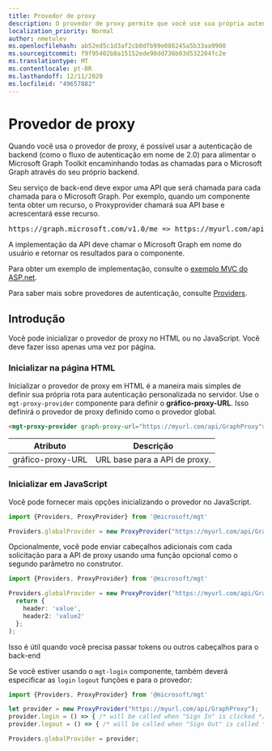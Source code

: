 ```yaml
---
title: Provedor de proxy
description: O provedor de proxy permite que você use sua própria autenticação do lado do servidor com o Microsoft Graph Toolkit.
localization_priority: Normal
author: nmetulev
ms.openlocfilehash: ab52ed5c1d3af2cb0dfb99e086245a5b33aa9908
ms.sourcegitcommit: f9f95402b8a15152ede90dd736b03d532204fc2e
ms.translationtype: MT
ms.contentlocale: pt-BR
ms.lasthandoff: 12/11/2020
ms.locfileid: "49657882"
---
```

# <a name="proxy-provider"></a>Provedor de proxy

Quando você usa o provedor de proxy, é possível usar a autenticação de backend (como o fluxo de autenticação em nome de 2.0) para alimentar o Microsoft Graph Toolkit encaminhando todas as chamadas para o Microsoft Graph através do seu próprio backend.

Seu serviço de back-end deve expor uma API que será chamada para cada chamada para o Microsoft Graph. Por exemplo, quando um componente tenta obter um recurso, o Proxyprovider chamará sua API base e acrescentará esse recurso.

<pre>https://graph.microsoft.com/v1.0/me => https://myurl.com/api/GraphProxy/v1.0/me</pre> 

A implementação da API deve chamar o Microsoft Graph em nome do usuário e retornar os resultados para o componente.

Para obter um exemplo de implementação, consulte o [exemplo MVC do ASP.net](https://github.com/microsoftgraph/microsoft-graph-toolkit/tree/master/samples/proxy-provider-asp-net-mvc). 

Para saber mais sobre provedores de autenticação, consulte [Providers](./providers.md).

## <a name="get-started"></a>Introdução

Você pode inicializar o provedor de proxy no HTML ou no JavaScript. Você deve fazer isso apenas uma vez por página.

### <a name="initialize-in-your-html-page"></a>Inicializar na página HTML

Inicializar o provedor de proxy em HTML é a maneira mais simples de definir sua própria rota para autenticação personalizada no servidor. Use o `mgt-proxy-provider` componente para definir o **gráfico-proxy-URL**. Isso definirá o provedor de proxy definido como o provedor global.

```html
<mgt-proxy-provider graph-proxy-url="https://myurl.com/api/GraphProxy"></mgt-proxy-provider>
```

| Atributo | Descrição |
| --- | --- |
| gráfico-proxy-URL  | URL base para a API de proxy. |


### <a name="initialize-in-javascript"></a>Inicializar em JavaScript

Você pode fornecer mais opções inicializando o provedor no JavaScript.

```ts
import {Providers, ProxyProvider} from '@microsoft/mgt'

Providers.globalProvider = new ProxyProvider("https://myurl.com/api/GraphProxy");
```

Opcionalmente, você pode enviar cabeçalhos adicionais com cada solicitação para a API de proxy usando uma função opcional como o segundo parâmetro no construtor.

```ts
import {Providers, ProxyProvider} from '@microsoft/mgt'

Providers.globalProvider = new ProxyProvider("https://myurl.com/api/GraphProxy", async () => {
  return {
    header: 'value',
    header2: 'value2'
  };
);
```

Isso é útil quando você precisa passar tokens ou outros cabeçalhos para o back-end

Se você estiver usando o `mgt-login` componente, também deverá especificar as `login` `logout` funções e para o provedor:

```ts
import {Providers, ProxyProvider} from '@microsoft/mgt'

let provider = new ProxyProvider("https://myurl.com/api/GraphProxy");
provider.login = () => { /* will be called when "Sign In" is clicked */ };
provider.logout = () => { /* will be called when "Sign Out" is called */ };

Providers.globalProvider = provider;
```

